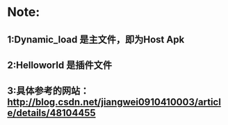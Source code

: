 Note:
==== 
1:Dynamic_load 是主文件，即为Host Apk
------- 
2:Helloworld 是插件文件
------- 
3:具体参考的网站：http://blog.csdn.net/jiangwei0910410003/article/details/48104455
------- 